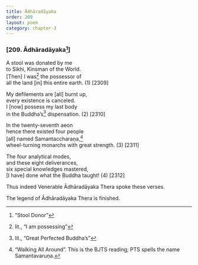 ```yaml
---
title: Ādhāradāyaka
order: 209
layout: poem
category: chapter-3
---
```


### \[209. Ādhāradāyaka[^1]\]

A stool was donated by me  
to Sikhi, Kinsman of the World.  
\[Then\] I was[^2] the possessor of  
all the land \[in\] this entire earth. (1) \[2309\]

My defilements are \[all\] burnt up,  
every existence is canceled.  
I \[now\] possess my last body  
in the Buddha’s[^3] dispensation. (2) \[2310\]

In the twenty-seventh aeon  
hence there existed four people  
\[all\] named Samanta<span class="diacritics" data-state="on">c</span><span class="no-diacritics" data-state="off">ch</span>araṇa,[^4]  
wheel-turning monarchs with great strength. (3) \[2311\]

The four analytical modes,  
and these eight deliverances,  
six special knowledges mastered,  
\[I have\] done what the Buddha taught! (4) \[2312\]

Thus indeed Venerable Ādhāradāyaka Thera spoke these verses.

The legend of Ādhāradāyaka Thera is finished.

[^1]: “Stool Donor”

[^2]: lit., “I am possessing”

[^3]: lit., “Great Perfected Buddha’s”

[^4]: “Walking All Around”. This is the BJTS reading; PTS spells the name Samantavaruṇa.
